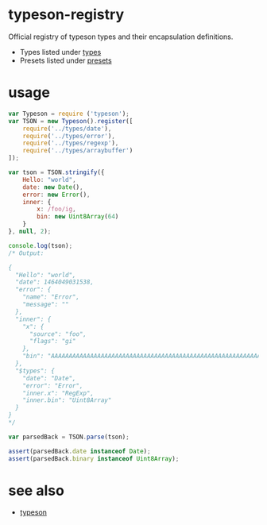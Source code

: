 # typeson-registry
Official registry of typeson types and their encapsulation definitions.

* Types listed under [types](https://github.com/dfahlander/typeson-registry/tree/master/types)
* Presets listed under [presets](https://github.com/dfahlander/typeson-registry/tree/master/presets)

# usage

```js
var Typeson = require ('typeson');
var TSON = new Typeson().register([
    require('../types/date'),
    require('../types/error'),
    require('../types/regexp'),
    require('../types/arraybuffer')
]);

var tson = TSON.stringify({
    Hello: "world",
    date: new Date(),
    error: new Error(),
    inner: {
        x: /foo/ig,
        bin: new Uint8Array(64)
    }
}, null, 2);

console.log(tson);        
/* Output:

{
  "Hello": "world",
  "date": 1464049031538,
  "error": {
    "name": "Error",
    "message": ""
  },
  "inner": {
    "x": {
      "source": "foo",
      "flags": "gi"
    },
    "bin": "AAAAAAAAAAAAAAAAAAAAAAAAAAAAAAAAAAAAAAAAAAAAAAAAAAAAAAAAAAAAAAAAAAAAAAAAAAAAAAAAAAAAAA=="
  },
  "$types": {
    "date": "Date",
    "error": "Error",
    "inner.x": "RegExp",
    "inner.bin": "Uint8Array"
  }
}
*/

var parsedBack = TSON.parse(tson);

assert(parsedBack.date instanceof Date);
assert(parsedBack.binary instanceof Uint8Array);

```

# see also

* [typeson](https://github.com/dfahlander/typeson)

